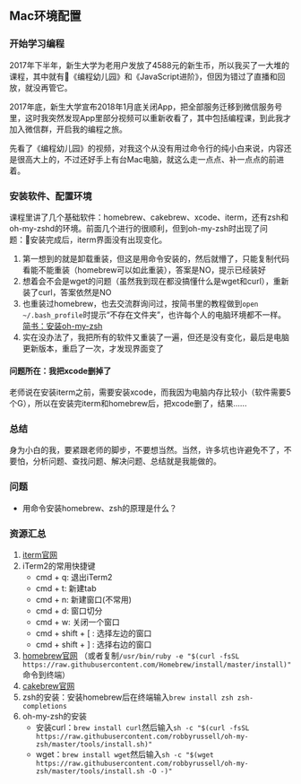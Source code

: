 ## Mac环境配置

### 开始学习编程
2017年下半年，新生大学为老用户发放了4588元的新生币，所以我买了一大堆的课程，其中就有《编程幼儿园》和《JavaScript进阶》，但因为错过了直播和回放，就没再管它。

2017年底，新生大学宣布2018年1月底关闭App，把全部服务迁移到微信服务号里，这时我突然发现App里部分视频可以重新收看了，其中包括编程课，到此我才加入微信群，开启我的编程之旅。

先看了《编程幼儿园》的视频，对我这个从没有用过命令行的纯小白来说，内容还是很高大上的，不过还好手上有台Mac电脑，就这么走一点点、补一点点的前进着。

### 安装软件、配置环境
课程里讲了几个基础软件：homebrew、cakebrew、xcode、iterm，还有zsh和oh-my-zshd的环境。前面几个进行的很顺利，但到oh-my-zsh时出现了问题：安装完成后，iterm界面没有出现变化。
1. 第一想到的就是卸载重装，但这是用命令安装的，然后就懵了，只能复制代码看能不能重装（homebrew可以如此重装），答案是NO，提示已经装好
2. 想着会不会是wget的问题（虽然我到现在都没搞懂什么是wget和curl），重新装了curl，答案依然是NO
3. 也重装过homebrew，也去交流群询问过，按简书里的教程做到```open ~/.bash_profile```时提示“不存在文件夹”，也许每个人的电脑环境都不一样。
[简书：安装oh-my-zsh](https://www.jianshu.com/p/86f27124defb)
4. 实在没办法了，我把所有的软件又重装了一遍，但还是没有变化，最后是电脑更新版本，重启了一次，才发现界面变了

#### 问题所在：我把xcode删掉了
老师说在安装iterm之前，需要安装xcode，而我因为电脑内存比较小（软件需要5个G），所以在安装完iterm和homebrew后，把xcode删了，结果......

### 总结
身为小白的我，要紧跟老师的脚步，不要想当然。当然，许多坑也许避免不了，不要怕，分析问题、查找问题、解决问题、总结就是我能做的。

### 问题
* 用命令安装homebrew、zsh的原理是什么？

### 资源汇总
1. [iterm官网](https://www.iterm2.com/index.html)
2. iTerm2的常用快捷键
    * cmd + q: 退出iTerm2
    * cmd + t: 新建tab
    * cmd + n: 新建窗口(不常用)
    * cmd + d: 窗口切分
    * cmd + w: 关闭一个窗口
    * cmd + shift + [ : 选择左边的窗口
    * cmd + shift + ] : 选择右边的窗口
3. [homebrew官网](https://brew.sh/index_zh-cn.html)
（或者复制```/usr/bin/ruby -e "$(curl -fsSL https://raw.githubusercontent.com/Homebrew/install/master/install)"```命令到终端）
4. [cakebrew官网](https://www.cakebrew.com/)
5. zsh的安装：安装homebrew后在终端输入```brew install zsh zsh-completions```
6. oh-my-zsh的安装
    * 安装curl：```brew install curl```然后输入```sh -c "$(curl -fsSL https://raw.githubusercontent.com/robbyrussell/oh-my-zsh/master/tools/install.sh)"```
    * wget：```brew install wget```然后输入```sh -c "$(wget https://raw.githubusercontent.com/robbyrussell/oh-my-zsh/master/tools/install.sh -O -)"```
